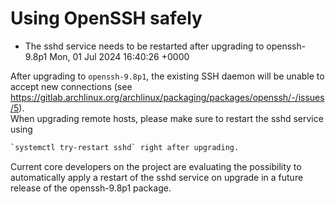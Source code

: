 # Using OpenSSH safely


- The sshd service needs to be restarted after upgrading to openssh-9.8p1
Mon, 01 Jul 2024 16:40:26 +0000

After upgrading to `openssh-9.8p1`, the existing SSH daemon will be unable to accept
new connections (see
<https://gitlab.archlinux.org/archlinux/packaging/packages/openssh/-/issues/5>).  
When upgrading remote hosts, please make sure to restart the sshd service using

```bash
`systemctl try-restart sshd` right after upgrading.
```
Current core developers on the project are evaluating the possibility to automatically apply a restart of the sshd
service on upgrade in a future release of the openssh-9.8p1 package.

